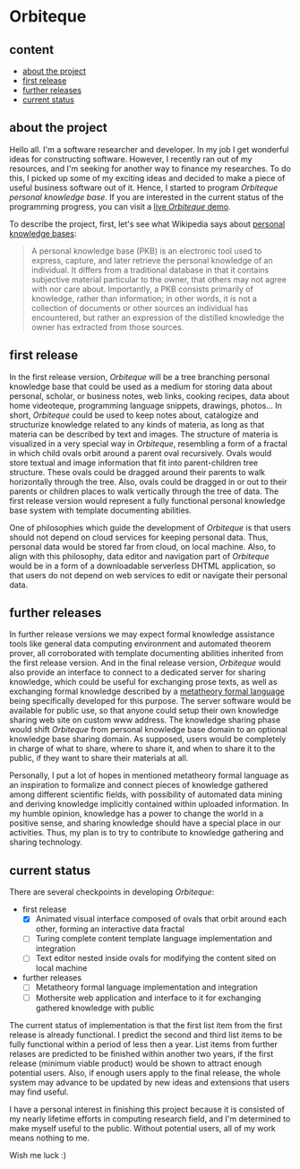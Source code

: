 # Orbiteque

## content
- [about the project](#about-the-project)  
- [first release](#first-release)  
- [further releases](#further-releases)  
- [current status](#current-status)  

## about the project

Hello all. I'm a software researcher and developer. In my job I get wonderful ideas for constructing software. However, I recently ran out of my resources, and I'm seeking for another way to finance my researches. To do this, I picked up some of my exciting ideas and decided to make a piece of useful business software out of it. Hence, I started to program *Orbiteque* *personal knowledge base*. If you are interested in the current status of the programming progress, you can visit a [live *Orbiteque* demo](https://e-teoria.github.io/Orbiteque/).

To describe the project, first, let's see what Wikipedia says about [personal knowledge bases](https://en.wikipedia.org/wiki/Personal_knowledge_base):
> A personal knowledge base (PKB) is an electronic tool used to express, capture, and later retrieve the personal knowledge of an individual. It differs from a traditional database in that it contains subjective material particular to the owner, that others may not agree with nor care about. Importantly, a PKB consists primarily of knowledge, rather than information; in other words, it is not a collection of documents or other sources an individual has encountered, but rather an expression of the distilled knowledge the owner has extracted from those sources.

## first release

In the first release version, *Orbiteque* will be a tree branching personal knowledge base that could be used as a medium for storing data about personal, scholar, or business notes, web links, cooking recipes, data about home videoteque, programming language snippets, drawings, photos... In short, *Orbiteque* could be used to keep notes about, catalogize and structurize knowledge related to any kinds of materia, as long as that materia can be described by text and images. The structure of materia is visualized in a very special way in *Orbiteque*, resembling a form of a fractal in which child ovals orbit around a parent oval recursively. Ovals would store textual and image information that fit into parent-children tree structure. These ovals could be dragged around their parents to walk horizontally through the tree. Also, ovals could be dragged in or out to their parents or children places to walk vertically through the tree of data. The first release version would represent a fully functional personal knowledge base system with template documenting abilities.

One of philosophies which guide the development of *Orbiteque* is that users should not depend on cloud services for keeping personal data. Thus, personal data would be stored far from cloud, on local machine. Also, to align with this philosophy, data editor and navigation part of *Orbiteque* would be in a form of a downloadable serverless DHTML application, so that users do not depend on web services to edit or navigate their personal data.

## further releases

In further release versions we may expect formal knowledge assistance tools like general data computing environment and automated theorem prover, all corroborated with template documenting abilities inherited from the first release version. And in the final release version, *Orbiteque* would also provide an interface to connect to a dedicated server for sharing knowledge, which could be useful for exchanging prose texts, as well as exchanging formal knowledge described by a [metatheory formal language](https://github.com/e-teoria/Logos) being specifically developed for this purpose. The server software would be available for public use, so that anyone could setup their own knowledge sharing web site on custom www address. The knowledge sharing phase would shift *Orbiteque* from personal knowledge base domain to an optional knowledge base sharing domain. As supposed, users would be completely in charge of what to share, where to share it, and when to share it to the public, if they want to share their materials at all.

Personally, I put a lot of hopes in mentioned metatheory formal language as an inspiration to formalize and connect pieces of knowledge gathered among different scientific fields, with possibility of automated data mining and deriving knowledge implicitly contained within uploaded information. In my humble opinion, knowledge has a power to change the world in a positive sense, and sharing knowledge should have a special place in our activities. Thus, my plan is to try to contribute to knowledge gathering and sharing technology.

## current status

There are several checkpoints in developing *Orbiteque*:

- first release
    - [x] Animated visual interface composed of ovals that orbit around each other, forming an interactive data fractal
    - [ ] Turing complete content template language implementation and integration
    - [ ] Text editor nested inside ovals for modifying the content sited on local machine
- further releases
    - [ ] Metatheory formal language implementation and integration
    - [ ] Mothersite web application and interface to it for exchanging gathered knowledge with public

The current status of implementation is that the first list item from the first release is already functional. I predict the second and third list items to be fully functional within a period of less then a year. List items from further relases are predicted to be finished within another two years, if the first release (minimum viable product) would be shown to attract enough potential users. Also, if enough users apply to the final release, the whole system may advance to be updated by new ideas and extensions that users may find useful.

I have a personal interest in finishing this project because it is consisted of my nearly lifetime efforts in computing research field, and I'm determined to make myself useful to the public. Without potential users, all of my work means nothing to me.

Wish me luck :)
